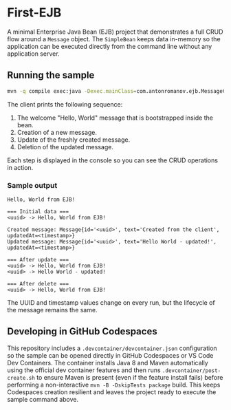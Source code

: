 # First-EJB

A minimal Enterprise Java Bean (EJB) project that demonstrates a full CRUD flow around a `Message`
object. The `SimpleBean` keeps data in-memory so the application can be executed directly from the
command line without any application server.

## Running the sample

```bash
mvn -q compile exec:java -Dexec.mainClass=com.antonromanov.ejb.MessageClient
```

The client prints the following sequence:

1. The welcome "Hello, World" message that is bootstrapped inside the bean.
2. Creation of a new message.
3. Update of the freshly created message.
4. Deletion of the updated message.

Each step is displayed in the console so you can see the CRUD operations in action.

### Sample output

```text
Hello, World from EJB!

=== Initial data ===
<uuid> -> Hello, World from EJB!

Created message: Message{id='<uuid>', text='Created from the client', updatedAt=<timestamp>}
Updated message: Message{id='<uuid>', text='Hello World - updated!', updatedAt=<timestamp>}

=== After update ===
<uuid> -> Hello, World from EJB!
<uuid> -> Hello World - updated!

=== After delete ===
<uuid> -> Hello, World from EJB!
```

The UUID and timestamp values change on every run, but the lifecycle of the message remains the same.

## Developing in GitHub Codespaces

This repository includes a `.devcontainer/devcontainer.json` configuration so the sample can be
opened directly in GitHub Codespaces or VS Code Dev Containers. The container installs Java 8 and
Maven automatically using the official dev container features and then runs `.devcontainer/post-create.sh`
to ensure Maven is present (even if the feature install fails) before performing a non-interactive
`mvn -B -DskipTests package` build. This keeps Codespaces creation resilient and leaves the project
ready to execute the sample command above.
